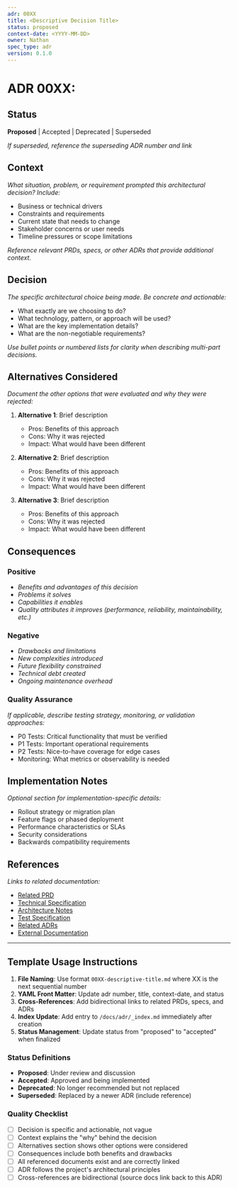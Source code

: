 ```yaml
---
adr: 00XX
title: <Descriptive Decision Title>
status: proposed
context-date: <YYYY-MM-DD>
owner: Nathan
spec_type: adr
version: 0.1.0
---
```


# ADR 00XX: <Descriptive Decision Title>

## Status

**Proposed** | Accepted | Deprecated | Superseded

*If superseded, reference the superseding ADR number and link*

## Context

*What situation, problem, or requirement prompted this architectural decision? Include:*
- Business or technical drivers
- Constraints and requirements
- Current state that needs to change
- Stakeholder concerns or user needs
- Timeline pressures or scope limitations

*Reference relevant PRDs, specs, or other ADRs that provide additional context.*

## Decision

*The specific architectural choice being made. Be concrete and actionable:*
- What exactly are we choosing to do?
- What technology, pattern, or approach will be used?
- What are the key implementation details?
- What are the non-negotiable requirements?

*Use bullet points or numbered lists for clarity when describing multi-part decisions.*

## Alternatives Considered

*Document the other options that were evaluated and why they were rejected:*

1. **Alternative 1**: Brief description
   - Pros: Benefits of this approach
   - Cons: Why it was rejected
   - Impact: What would have been different

2. **Alternative 2**: Brief description
   - Pros: Benefits of this approach
   - Cons: Why it was rejected
   - Impact: What would have been different

3. **Alternative 3**: Brief description
   - Pros: Benefits of this approach
   - Cons: Why it was rejected
   - Impact: What would have been different

## Consequences

### Positive
- *Benefits and advantages of this decision*
- *Problems it solves*
- *Capabilities it enables*
- *Quality attributes it improves (performance, reliability, maintainability, etc.)*

### Negative
- *Drawbacks and limitations*
- *New complexities introduced*
- *Future flexibility constrained*
- *Technical debt created*
- *Ongoing maintenance overhead*

### Quality Assurance
*If applicable, describe testing strategy, monitoring, or validation approaches:*
- P0 Tests: Critical functionality that must be verified
- P1 Tests: Important operational requirements
- P2 Tests: Nice-to-have coverage for edge cases
- Monitoring: What metrics or observability is needed

## Implementation Notes

*Optional section for implementation-specific details:*
- Rollout strategy or migration plan
- Feature flags or phased deployment
- Performance characteristics or SLAs
- Security considerations
- Backwards compatibility requirements

## References

*Links to related documentation:*
- [Related PRD](../master/prd-master.md)
- [Technical Specification](../features/<feature>/spec-<feature>-tech.md)
- [Architecture Notes](../features/<feature>/spec-<feature>-arch.md)
- [Test Specification](../features/<feature>/spec-<feature>-test.md)
- [Related ADRs](./00XX-related-decision.md)
- [External Documentation](https://example.com/docs)

---

## Template Usage Instructions

1. **File Naming**: Use format `00XX-descriptive-title.md` where XX is the next sequential number
2. **YAML Front Matter**: Update adr number, title, context-date, and status
3. **Cross-References**: Add bidirectional links to related PRDs, specs, and ADRs
4. **Index Update**: Add entry to `/docs/adr/_index.md` immediately after creation
5. **Status Management**: Update status from "proposed" to "accepted" when finalized

### Status Definitions
- **Proposed**: Under review and discussion
- **Accepted**: Approved and being implemented
- **Deprecated**: No longer recommended but not replaced
- **Superseded**: Replaced by a newer ADR (include reference)

### Quality Checklist
- [ ] Decision is specific and actionable, not vague
- [ ] Context explains the "why" behind the decision
- [ ] Alternatives section shows other options were considered
- [ ] Consequences include both benefits and drawbacks
- [ ] All referenced documents exist and are correctly linked
- [ ] ADR follows the project's architectural principles
- [ ] Cross-references are bidirectional (source docs link back to this ADR)